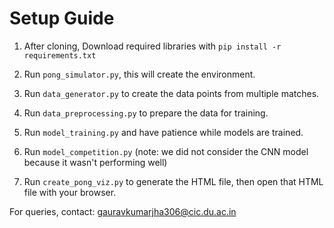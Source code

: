 # Setup Guide

1) After cloning, Download required libraries with `pip install -r requirements.txt`

2) Run `pong_simulator.py`, this will create the environment.

3) Run `data_generator.py` to create the data points from multiple matches.

4) Run `data_preprocessing.py` to prepare the data for training.

5) Run `model_training.py` and have patience while models are trained.

6) Run `model_competition.py` (note: we did not consider the CNN model because it wasn't performing well)

7) Run `create_pong_viz.py` to generate the HTML file, then open that HTML file with your browser.


For queries, contact: gauravkumarjha306@cic.du.ac.in
